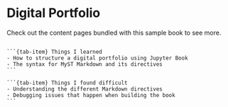 # Digital Portfolio

Check out the content pages bundled with this sample book to see more.

```{tableofcontents}
```

````{tab-set}
```{tab-item} Things I learned
- How to structure a digital portfolio using Jupyter Book
- The syntax for MyST Markdown and its directives
```

```{tab-item} Things I found difficult
- Understanding the different Markdown directives
- Debugging issues that happen when building the book
```
````